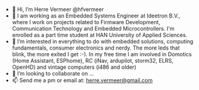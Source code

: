 - 👋 Hi, I’m Herre Vermeer @hfvermeer
- 🌱 I am working as an Embedded Systems Engineer at Ideetron B.V., where I work on projects related to Firmware Development, Communication Technology and Embedded Microcontrollers. I'm enrolled as a part time student at HAN University of Applied Sciences. 
- 👀 I’m interested in everything to do with embedded solutions, computing fundamentals, consumer electronics and nerdy. The more leds that blink, the more exited I get :-). In my free time I am involved in Domotics (Home Assistant, ESPhome), RC (iNav, ardupilot, storm32, ELRS, OpenHD) and vintage computers (i486 and older)
- 💞️ I’m looking to collaborate on ... 
- 📫 Send me a pm or email at: herre.vermeer@gmail.com 

<!---
Nothing here yet
--->
